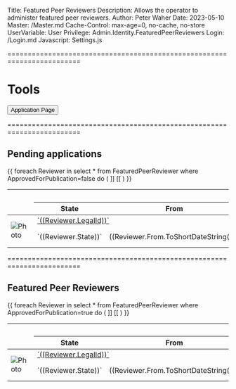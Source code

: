 ﻿Title: Featured Peer Reviewers
Description: Allows the operator to administer featured peer reviewers.
Author: Peter Waher
Date: 2023-05-10
Master: /Master.md
Cache-Control: max-age=0, no-cache, no-store
UserVariable: User
Privilege: Admin.Identity.FeaturedPeerReviewers
Login: /Login.md
Javascript: Settings.js

========================================================================

Tools
=========

<button type="button" onclick="OpenPage('Apply.md')" class="posButton">Application Page</button>

========================================================================

Pending applications
--------------------------

<table>
<thread>
<tr>
<th rowspan="2"/>
<th colspan="5">Legal ID</th>
<th colspan="2">FullName</th>
<th colspan="2">Description</th>
<th></th>
</tr>
<tr>
<th>State</th>
<th>From</th>
<th>To</th>
<th>Country</th>
<th>Region</th>
<th>City</th>
<th>Area</th>
<th>Postal Code</th>
<th>Address</th>
<th></th>
</tr>
</thead>
<tbody>
{{
foreach Reviewer in select * from FeaturedPeerReviewer where ApprovedForPublication=false do
(
	]]<tr id='((Reviewer.LegalId))_1'>
<td rowspan="2"><img src='/FeaturedPeerReviewers/Images/((Reviewer.LegalId)).webp' alt='Photo' width='((Reviewer.PhotoWidth))' height='((Reviewer.PhotoHeight))' /></td>
<td colspan="5"><a href="/ValidateLegalId.md?ID=((Reviewer.LegalId))&Purpose=Reviewing%20application" target="_blank">`((Reviewer.LegalId))`</a></td>
<td colspan="2">((Reviewer.FullName))</td>
<td colspan="2">((Reviewer.Description))</td>
<td><button type="button" class="posButton" onclick="Accept('((Reviewer.LegalId))')">Accept</button></td>
</tr>
<tr id='((Reviewer.LegalId))_2'>
<td>`((Reviewer.State))`</td>
<td>((Reviewer.From.ToShortDateString();))</td>
<td>((Reviewer.To.ToShortDateString();))</td>
<td>((Reviewer.UseCountry?Reviewer.Country:"\\*"))</td>
<td>((Reviewer.UseRegion?Reviewer.Region:"\\*"))</td>
<td>((Reviewer.UseCity?Reviewer.City:"\\*"))</td>
<td>((Reviewer.UseArea?Reviewer.Area:"\\*"))</td>
<td>((Reviewer.UseZip?Reviewer.Zip:"\\*"))</td>
<td>((Reviewer.UseAddress?Reviewer.Address:"\\*"))</td>
<td><button type="button" class="negButton" onclick="Reject('((Reviewer.LegalId))')">Reject</button></td>
</tr>
[[
)
}}
</tbody>
</table>

========================================================================

Featured Peer Reviewers
--------------------------

<table>
<thread>
<tr>
<th rowspan="2"/>
<th colspan="5">Legal ID</th>
<th colspan="2">FullName</th>
<th colspan="2">Description</th>
<th></th>
</tr>
<tr>
<th>State</th>
<th>From</th>
<th>To</th>
<th>Country</th>
<th>Region</th>
<th>City</th>
<th>Area</th>
<th>Postal Code</th>
<th>Address</th>
<th></th>
</tr>
</thead>
<tbody id="FeaturedReviewers">
{{
foreach Reviewer in select * from FeaturedPeerReviewer where ApprovedForPublication=true do
(
	]]<tr id='((Reviewer.LegalId))_1'>
<td rowspan="2"><img src='/FeaturedPeerReviewers/Images/((Reviewer.LegalId)).webp' alt='Photo' width='((Reviewer.PhotoWidth))' height='((Reviewer.PhotoHeight))' /></td>
<td colspan="5"><a href="/ValidateLegalId.md?ID=((Reviewer.LegalId))&Purpose=Reviewing%20application" target="_blank">`((Reviewer.LegalId))`</a></td>
<td colspan="2">((Reviewer.FullName))</td>
<td colspan="2">((Reviewer.Description))</td>
<td></td>
</tr>
<tr id='((Reviewer.LegalId))_2'>
<td>`((Reviewer.State))`</td>
<td>((Reviewer.From.ToShortDateString();))</td>
<td>((Reviewer.To.ToShortDateString();))</td>
<td>((Reviewer.UseCountry?Reviewer.Country:"\\*"))</td>
<td>((Reviewer.UseRegion?Reviewer.Region:"\\*"))</td>
<td>((Reviewer.UseCity?Reviewer.City:"\\*"))</td>
<td>((Reviewer.UseArea?Reviewer.Area:"\\*"))</td>
<td>((Reviewer.UseZip?Reviewer.Zip:"\\*"))</td>
<td>((Reviewer.UseAddress?Reviewer.Address:"\\*"))</td>
<td><button type="button" class="negButton" onclick="Delete('((Reviewer.LegalId))')">Delete</button></td>
</tr>
[[
)
}}
</tbody>
</table>
